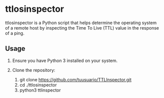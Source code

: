 # ttlosinspector
ttlosinspector is a Python script that helps determine the operating system of a remote host by inspecting the Time To Live (TTL) value in the response of a ping.

## Usage

1. Ensure you have Python 3 installed on your system.
2. Clone the repository:

   
   1. git clone https://github.com/tuusuario/TTLInspector.git
   2. cd ./ttlosinspector
   3. python3 ttlinspector
